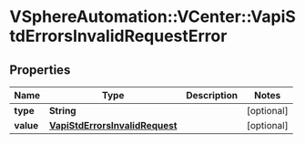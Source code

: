 # VSphereAutomation::VCenter::VapiStdErrorsInvalidRequestError

## Properties
Name | Type | Description | Notes
------------ | ------------- | ------------- | -------------
**type** | **String** |  | [optional] 
**value** | [**VapiStdErrorsInvalidRequest**](VapiStdErrorsInvalidRequest.md) |  | [optional] 


